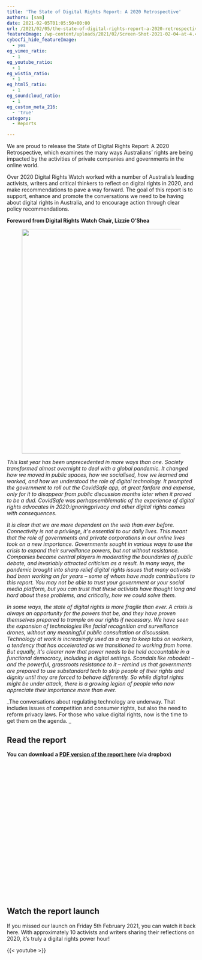 ```yaml
---
title: 'The State of Digital Rights Report: A 2020 Retrospective'
authors: [sam]
date: 2021-02-05T01:05:50+00:00
url: /2021/02/05/the-state-of-digital-rights-report-a-2020-retrospective/
featureImage: /wp-content/uploads/2021/02/Screen-Shot-2021-02-04-at-4.40.30-pm.png
cybocfi_hide_featureImage:
  - yes
eg_vimeo_ratio:
  - 1
eg_youtube_ratio:
  - 1
eg_wistia_ratio:
  - 1
eg_html5_ratio:
  - 1
eg_soundcloud_ratio:
  - 1
eg_custom_meta_216:
  - 'true'
category:
  - Reports

---
```

We are proud to release the State of Digital Rights Report: A 2020 Retrospective, which examines the many ways Australians&#8217; rights are being impacted by the activities of private companies and governments in the online world.

Over 2020 Digital Rights Watch worked with a number of Australia&#8217;s leading activists, writers and critical thinkers to reflect on digital rights in 2020, and make recommendations to pave a way forward. The goal of this report is to support, enhance and promote the conversations we need to be having about digital rights in Australia, and to encourage action through clear policy recommendations.

**Foreword from Digital Rights Watch Chair, Lizzie O&#8217;Shea**<figure class="wp-block-image size-large">

<img loading="lazy" decoding="async" width="1024" height="597" src="/wp-content/uploads/2021/02/reporttwitter-3-1024x597.png" alt="" class="wp-image-7679" srcset="/wp-content/uploads/2021/02/reporttwitter-3-1024x597.png 1024w, /wp-content/uploads/2021/02/reporttwitter-3-300x175.png 300w, /wp-content/uploads/2021/02/reporttwitter-3-768x448.png 768w, /wp-content/uploads/2021/02/reporttwitter-3-1536x896.png 1536w, /wp-content/uploads/2021/02/reporttwitter-3.png 1800w" sizes="(max-width: 1024px) 100vw, 1024px" /> </figure>

_This last year has been unprecedented in more ways than one. Society transformed almost overnight to deal with a global pandemic. It changed how we moved in public spaces, how we socialised, how we learned and worked, and how we understood the role of digital technology. It prompted the government to roll out the CovidSafe app, at great fanfare and expense, only for it to disappear from public discussion months later when it proved to be a dud. CovidSafe was perhapsemblematic of the experience of digital rights advocates in 2020:ignoringprivacy and other digital rights comes with consequences._

_It is clear that we are more dependent on the web than ever before. Connectivity is not a privilege, it's essential to our daily lives. This meant that the role of governments and private corporations in our online lives took on a new importance. Governments sought in various ways to use the crisis to expand their surveillance powers, but not without resistance. Companies became central players in moderating the boundaries of public debate, and invariably attracted criticism as a result. In many ways, the pandemic brought into sharp relief digital rights issues that many activists had been working on for years &#8211; some of whom have made contributions to this report. You may not be able to trust your government or your social media platform, but you can trust that these activists have thought long and hard about these problems, and critically, how we could solve them._

_In some ways, the state of digital rights is more fragile than ever. A crisis is always an opportunity for the powers that be, and they have proven themselves prepared to trample on our rights if necessary. We have seen the expansion of technologies like facial recognition and surveillance drones, without any meaningful public consultation or discussion. Technology at work is increasingly used as a way to keep tabs on workers, a tendency that has accelerated as we transitioned to working from home. But equally, it's clearer now that power needs to be held accountable in a functional democracy, including in digital settings. Scandals like robodebt – and the powerful, grassroots resistance to it &#8211; remind us that governments are prepared to use substandard tech to strip people of their rights and dignity until they are forced to behave differently. So while digital rights might be under attack, there is a growing legion of people who now appreciate their importance more than ever._

_The conversations about regulating technology are underway. That includes issues of competition and consumer rights, but also the need to reform privacy laws. For those who value digital rights, now is the time to get them on the agenda. _

## **Read the report**

**You can download a [PDF version of the report here][1] (via dropbox)** <figure class="wp-block-embed is-type-rich is-provider-issuu wp-block-embed-issuu">

<div class="wp-block-embed__wrapper">
  <div data-url="https://issuu.com/digitalrightswatch/docs/state_of_digital_rights_report_2020" style="width: 500px; height: 353px;" class="issuuembed">
  </div>
</div></figure>

## **Watch the report launch**

If you missed our launch on Friday 5th February 2021, you can watch it back here. With approximately 10 activists and writers sharing their reflections on 2020, it&#8217;s truly a digital rights power hour!

{{< youtube >}}


 [1]: https://www.dropbox.com/s/vz6w57pzyt4uuaa/State%20of%20Digital%20Rights%20Report%202020.pdf?dl=0
